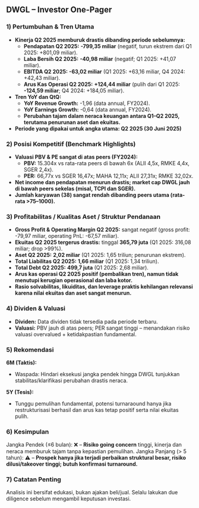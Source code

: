 ## DWGL – Investor One-Pager

### 1) Pertumbuhan & Tren Utama
- **Kinerja Q2 2025 memburuk drastis dibanding periode sebelumnya:**
  - **Pendapatan Q2 2025:** **-799,35 miliar** (negatif, turun ekstrem dari Q1 2025: +801,09 miliar).
  - **Laba Bersih Q2 2025:** **-40,98 miliar** (negatif; Q1 2025: +41,07 miliar).
  - **EBITDA Q2 2025:** **-63,02 miliar** (Q1 2025: +63,16 miliar, Q4 2024: +42,43 miliar).
  - **Arus Kas Operasi Q2 2025:** **+124,44 miliar** (pulih dari Q1 2025: **-124,59 miliar**; Q4 2024: +184,05 miliar).
- **Tren YoY dan QtQ:**
  - **YoY Revenue Growth:** -1,96 (data annual, FY2024).
  - **YoY Earnings Growth:** -0,64 (data annual, FY2024).
  - **Perubahan tajam dalam neraca keuangan antara Q1–Q2 2025, terutama penurunan aset dan ekuitas.**
- **Periode yang dipakai untuk angka utama: Q2 2025 (30 Juni 2025)**

### 2) Posisi Kompetitif (Benchmark Highlights)
- **Valuasi PBV & PE sangat di atas peers (FY2024):**
  - **PBV:** 15.304x vs rata-rata peers di bawah 6x (ALII 4,5x, RMKE 4,4x, SGER 2,4x).
  - **PER:** 66,77x vs SGER 16,47x; MAHA 12,11x; ALII 27,31x; RMKE 32,02x.
- **Net income dan pendapatan menurun drastis; market cap DWGL jauh di bawah peers sekelas (misal, TCPI dan SGER).**
- **Jumlah karyawan (38) sangat rendah dibanding peers utama (rata-rata >75–1000).**

### 3) Profitabilitas / Kualitas Aset / Struktur Pendanaan
- **Gross Profit & Operating Margin Q2 2025:** sangat negatif (gross profit: -79,97 miliar, operating PnL: -67,57 miliar).
- **Ekuitas Q2 2025 tergerus drastis:** tinggal **365,79 juta** (Q1 2025: 316,08 miliar; drop >99%).
- **Aset Q2 2025:** **2,02 miliar** (Q1 2025: 1,65 triliun; penurunan ekstrem).
- **Total Liabilitas Q2 2025:** **1,66 miliar** (Q1 2025: 1,34 triliun).
- **Total Debt Q2 2025:** **499,7 juta** (Q1 2025: 2,68 miliar).
- **Arus kas operasi Q2 2025 positif (pembalikan tren), namun tidak menutupi kerugian operasional dan laba kotor.**
- **Rasio solvabilitas, likuiditas, dan leverage praktis kehilangan relevansi karena nilai ekuitas dan aset sangat menurun.**

### 4) Dividen & Valuasi
- **Dividen:** Data dividen tidak tersedia pada periode terbaru.
- **Valuasi:** PBV jauh di atas peers; PER sangat tinggi – menandakan risiko valuasi overvalued + ketidakpastian fundamental.

### 5) Rekomendasi
**6M (Taktis):**  
- Waspada: Hindari eksekusi jangka pendek hingga DWGL tunjukkan stabilitas/klarifikasi perubahan drastis neraca.

**5Y (Tesis):**
- Tunggu pemulihan fundamental, potensi turnaraound hanya jika restrukturisasi berhasil dan arus kas tetap positif serta nilai ekuitas pulih.

### 6) Kesimpulan
Jangka Pendek (≤6 bulan): ❌ – **Risiko going concern** tinggi, kinerja dan neraca memburuk tajam tanpa kepastian pemulihan.
Jangka Panjang (> 5 tahun): ⚠️ – **Prospek hanya jika terjadi perbaikan struktural besar, risiko dilusi/takeover tinggi; butuh konfirmasi turnaround.**

### 7) Catatan Penting
Analisis ini bersifat edukasi, bukan ajakan beli/jual. Selalu lakukan due diligence sebelum mengambil keputusan investasi.